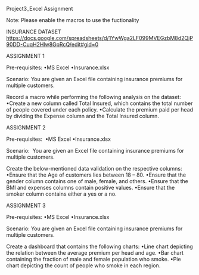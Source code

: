 Project3_Excel Assignment

Note: Please enable the macros to use the fuctionality

INSURANCE DATASET
https://docs.google.com/spreadsheets/d/1YwWga2LF099MVEGzbM8d2QjP90DD-CuqH2Hlw8GpRcQ/edit#gid=0 

ASSIGNMENT 1

Pre-requisites: 
•MS Excel
•Insurance.xlsx

Scenario: 
You are given an Excel file containing insurance premiums for multiple customers.

Record a macro while performing the following analysis on the dataset:
•Create a new column called Total Insured, which contains the total number of people covered under each policy. 
•Calculate the premium paid per head by dividing the Expense column and the Total Insured column.



ASSIGNMENT 2

Pre-requisites: 
•MS Excel
•Insurance.xlsx

Scenario: 
You are given an Excel file containing insurance premiums for multiple customers.

Create the below-mentioned data validation on the respective columns:
•Ensure that the Age of customers lies between 18 – 80.
•Ensure that the gender column contains one of male, female, and others.
•Ensure that the BMI and expenses columns contain positive values.
•Ensure that the smoker column contains either a yes or a no.




ASSIGNMENT 3

Pre-requisites: 
•MS Excel
•Insurance.xlsx

Scenario: 
You are given an Excel file containing insurance premiums for multiple customers.

Create a dashboard that contains the following charts:
•Line chart depicting the relation between the average premium per head and age.
•Bar chart containing the fraction of male and female population who smoke.
•Pie chart depicting the count of people who smoke in each region.




